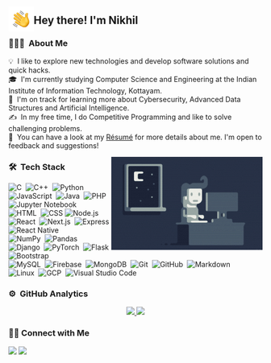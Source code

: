 <img alt="Night Coding" src="./assets/Hand%20Wave.gif" width='50' height='50' align="left"/><h2>Hey there! I'm Nikhil</h2>

### 👨🏻‍💻 &nbsp;About Me

💡 &nbsp;I like to explore new technologies and develop software solutions and quick hacks.\
🎓 &nbsp;I'm currently studying Computer Science and Engineering at the Indian Institute of Information Technology, Kottayam.\
🌱 &nbsp;I'm on track for learning more about Cybersecurity, Advanced Data Structures and Artificial Intelligence.\
✍️ &nbsp;In my free time, I do Competitive Programming and like to solve challenging problems.\
📄 &nbsp;You can have a look at my [Résumé](https://drive.google.com/file/d/1KICjsSwOH_xRq13Btuhgm7-UXCqRT5MH/view?usp=sharing) for more details about me. I'm open to feedback and suggestions!

<img alt="Night Coding" src="./assets/Night-Coding.gif" align="right"/>

### 🛠 &nbsp;Tech Stack
![C](https://img.shields.io/badge/-C-05122A?style=flat&logo=C&logoColor=A8B9CC)&nbsp;
![C++](https://img.shields.io/badge/-C++-05122A?style=flat&logo=C%2B%2B&logoColor=00599C)&nbsp;
![Python](https://img.shields.io/badge/-Python-05122A?style=flat&logo=python)&nbsp;
![JavaScript](https://img.shields.io/badge/-JavaScript-05122A?style=flat&logo=javascript)&nbsp;
![Java](https://img.shields.io/badge/-Java-05122A?style=flat&logo=Java&logoColor=FFA518)&nbsp;
![PHP](https://img.shields.io/badge/-PHP-05122A?style=flat&logo=php)
![Jupyter Notebook](https://img.shields.io/badge/-Jupyter%20Notebook-05122A?style=flat&logo=jupyter)\
![HTML](https://img.shields.io/badge/-HTML-05122A?style=flat&logo=HTML5)&nbsp;
![CSS](https://img.shields.io/badge/-CSS-05122A?style=flat&logo=CSS3&logoColor=1572B6)
![Node.js](https://img.shields.io/badge/-Node.js-05122A?style=flat&logo=node.js)&nbsp;
![React](https://img.shields.io/badge/-React-05122A?style=flat&logo=react)&nbsp;
![Next.js](https://img.shields.io/badge/-Next.js-05122A?style=flat&logo=next.js)&nbsp;
![Express](https://img.shields.io/badge/-Express-05122A?style=flat&logo=express)&nbsp;
![React Native](https://img.shields.io/badge/-React%20Native-05122A?style=flat&logo=react)\
![NumPy](https://img.shields.io/badge/-NumPy-05122A?style=flat&logo=numpy)&nbsp;
![Pandas](https://img.shields.io/badge/-Pandas-05122A?style=flat&logo=pandas)&nbsp;
![Django](https://img.shields.io/badge/-Django-05122A?style=flat&logo=django&logoColor=092E20)&nbsp;
![PyTorch](https://img.shields.io/badge/-PyTorch-05122A?style=flat&logo=pytorch)&nbsp;
![Flask](https://img.shields.io/badge/-Flask-05122A?style=flat&logo=flask)&nbsp;
![Bootstrap](https://img.shields.io/badge/-Bootstrap-05122A?style=flat&logo=bootstrap&logoColor=563D7C)\
![MySQL](https://img.shields.io/badge/-MySQL-05122A?style=flat&logo=mysql)&nbsp;
![Firebase](https://img.shields.io/badge/-Firebase-05122A?style=flat&logo=firebase)&nbsp;
![MongoDB](https://img.shields.io/badge/-MongoDB-05122A?style=flat&logo=mongodb)&nbsp;
![Git](https://img.shields.io/badge/-Git-05122A?style=flat&logo=git)&nbsp;
![GitHub](https://img.shields.io/badge/-GitHub-05122A?style=flat&logo=github)&nbsp;
![Markdown](https://img.shields.io/badge/-Markdown-05122A?style=flat&logo=markdown)\
![Linux](https://img.shields.io/badge/-Linux-05122A?style=flat&logo=linux)&nbsp;
![GCP](https://img.shields.io/badge/-GCP-05122A?style=flat&logo=googlecloud)&nbsp;
![Visual Studio Code](https://img.shields.io/badge/-Visual%20Studio%20Code-05122A?style=flat&logo=visual-studio-code&logoColor=007ACC)&nbsp;


### ⚙️ &nbsp;GitHub Analytics

<p align="center">
<a href="https://github.com/nikhil9302">
  <img height="180em" src="https://github-readme-stats-eight-theta.vercel.app/api?username=nikhil9302&show_icons=true&theme=algolia&include_all_commits=true&count_private=true"/>
  <img height="180em" src="https://github-readme-stats-eight-theta.vercel.app/api/top-langs/?username=nikhil9302&layout=compact&langs_count=8&theme=algolia"/>
</a>
</p>

### 🤝🏻 Connect with Me  

<p align>
<a href="https://www.linkedin.com/in/nikhil-menon-8286b9200/"><img src="https://img.shields.io/badge/-Nikhil%20Menon-05122A?style=flat&logo=linkedin"/></a>
<a href="mailto:nikhil9302@gmail.com"><img src="https://img.shields.io/badge/-nikhil9302-05122A?style=flat&logo=gmail"/></a>
</p>

